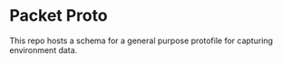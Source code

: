 # Packet Proto

This repo hosts a schema for a general purpose protofile for capturing
environment data.
